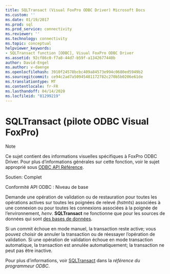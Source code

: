 ```yaml
---
title: SQLTransact (Visual FoxPro ODBC Driver) Microsoft Docs
ms.custom: ''
ms.date: 01/19/2017
ms.prod: sql
ms.prod_service: connectivity
ms.reviewer: ''
ms.technology: connectivity
ms.topic: conceptual
helpviewer_keywords:
- SQLTransact function [ODBC], Visual FoxPro ODBC Driver
ms.assetid: 92cf86c0-f7a8-44d7-b59f-a1342677440b
author: David-Engel
ms.author: v-daenge
ms.openlocfilehash: 3910f24578bcbc409a84573e994c0680ed5949b2
ms.sourcegitcommit: ce94c2ad7a50945481172782c270b5b0206e61de
ms.translationtype: MT
ms.contentlocale: fr-FR
ms.lasthandoff: 04/14/2020
ms.locfileid: "81299219"
---
```

# <a name="sqltransact-visual-foxpro-odbc-driver"></a>SQLTransact (pilote ODBC Visual FoxPro)
> [!NOTE]  
>  Ce sujet contient des informations visuelles spécifiques à FoxPro ODBC Driver. Pour plus d’informations générales sur cette fonction, voir le sujet approprié sous [ODBC API Référence](../../odbc/reference/syntax/odbc-api-reference.md).  
  
 Soutien: Complet  
  
 Conformité API ODBC : Niveau de base  
  
 Demande une opération de validation ou de restauration pour toutes les opérations actives sur toutes les poignées de relevé *(hstmt*s) associées à une connexion ou pour toutes les connexions associées à la poignée de l’environnement, *henv*. **SQLTransact** ne fonctionne que pour les sources de données qui sont [des bases de données](../../odbc/microsoft/visual-foxpro-terminology.md).  
  
 Si un commit échoue en mode manuel, la transaction reste active; vous pouvez choisir de annuler la transaction ou de réessayer l’opération de validation. Si une opération de validation échoue en mode transaction automatique, la transaction est annulée automatiquement; la transaction ne peut pas être inactive.  
  
 Pour plus d’informations, voir [SQLTransact](../../odbc/reference/syntax/sqltransact-function.md) dans la *référence du programmeur ODBC*.
